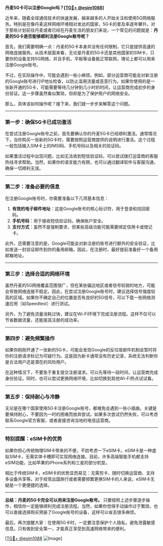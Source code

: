 **丹麦5G卡可以注册Google吗？[[TG💪+ @esim1088](https://t.me/s/esim1088)]**

近年来，随着全球通信技术的快速发展，越来越多的人开始关注和使用5G网络服务。特别是在像丹麦这样网络环境相对发达的国家，5G卡的普及率逐年攀升。对于那些计划前往丹麦或者已经在丹麦生活的朋友们来说，一个常见的问题就是：**丹麦的5G卡是否能够顺利注册Google账号呢？**

首先，我们需要明确一点：丹麦的5G卡本身并没有任何限制，它只是提供高速的网络连接服务。从技术层面来看，无论是丹麦的5G卡还是其他国家的SIM卡，只要你的设备支持5G网络，并且手机、平板等设备能正常联网，理论上都可以用来注册Google账号。

不过，在实际操作中，可能会遇到一些小麻烦。例如，部分运营商可能会对新注册的Google账号进行IP地址检查，以防止滥用流量或恶意行为。如果你使用的是一张新开通的5G卡，可能需要等待几分钟到几小时的时间，让运营商完成初步的身份验证。这一步骤虽然看似繁琐，但却是为了保护用户的网络安全。

那么，具体该如何操作呢？接下来，我们就一步步来解答这个问题。

---

### **第一步：确保5G卡已成功激活**
在尝试注册Google账号之前，首先要确认你的丹麦5G卡已经顺利激活。通常情况下，当你购买一张新的5G卡时，需要按照运营商提供的说明进行激活。这个过程一般包括输入SIM卡上的IMSI码、手机号码以及相关的验证码。

如果激活过程中出现问题，比如无法收到短信验证码，可以尝试拨打运营商的客服热线寻求帮助。当然，如果你的语言能力有限，也可以通过翻译软件与客服沟通，确保一切顺利无误。

---

### **第二步：准备必要的信息**
在注册Google账号时，你需要准备以下几项基本信息：

1. **有效的电子邮件地址**：这是Google账号的核心标识符，用于登录和找回密码。
2. **手机号码**：用于接收短信验证码，确保账户安全。
3. **支付方式**：虽然不是强制要求，但某些高级功能可能需要绑定信用卡或借记卡。

此外，还需要注意的是，Google可能会对新注册的账号进行额外的安全验证，比如发送一封验证邮件到你的备用邮箱。因此，在注册时，最好提前准备好一个备用邮箱地址。

---

### **第三步：选择合适的网络环境**
虽然丹麦的5G网络覆盖范围很广，但在某些偏远地区或者信号较弱的地方，可能会导致网络连接不稳定。因此，在尝试注册Google账号时，建议选择信号强度较高的区域。如果你不确定自己的位置是否有良好的5G信号，可以下载一些网络测速应用（如Speedtest）进行测试。

另外，为了避免流量消耗过快，建议在Wi-Fi环境下完成注册流程。这样不仅可以节省数据流量，还能提高注册的成功率。

---

### **第四步：避免频繁操作**
如果你刚刚开通了一张新的5G卡，可能会发现Google的反垃圾邮件机制会暂时将你的注册请求标记为可疑行为。这是因为新卡通常没有历史记录，系统无法判断你是合法用户还是潜在的风险用户。

在这种情况下，不要急于重复提交注册请求。可以先等待一段时间，让运营商完成身份验证。同时，也可以尝试更换网络环境，比如切换到其他Wi-Fi热点试试看。

---

### **第五步：保持耐心与冷静**
无论是在哪个国家使用5G卡注册Google账号，都难免会遇到一些小插曲。关键是要保持耐心，不要因为一时的困难而放弃尝试。如果多次尝试仍然失败，可以考虑联系Google官方客服，或者直接咨询当地的电信运营商。

---

### **特别提醒：eSIM卡的优势**
如果你担心传统物理SIM卡带来的不便，不妨考虑一下eSIM卡。eSIM卡是一种虚拟SIM卡，无需实体卡槽即可实现网络连接。目前，许多高端智能手机都支持eSIM功能，比如苹果的iPhone系列和三星的部分机型。

相比于传统SIM卡，eSIM卡的优势显而易见：无需剪卡、随时切换运营商、支持多设备共享等。对于经常出国旅行或者需要频繁更换SIM卡的人来说，eSIM卡无疑是一个更便捷的选择。

---

**总结：丹麦的5G卡完全可以用来注册Google账号。** 只要按照上述步骤逐步操作，相信你一定能够顺利完成注册流程。当然，如果你觉得手动操作过于繁琐，也可以直接选择购买预装了Google账号的设备，这样可以省去很多麻烦。

最后，再次提醒大家：在使用5G卡时，一定要注意保护个人隐私，避免泄露敏感信息。只有做到安全第一，才能真正享受到高速网络带来的便利。

[[TG💪+ @esim1088](https://t.me/s/esim1088) ![Image](https://i.postimg.cc/4NQfJmqS/Snipaste-2025-05-13-00-14-12.png)]